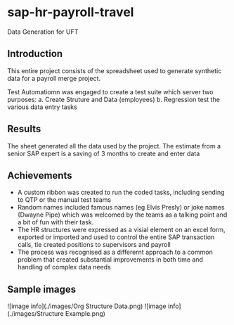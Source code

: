 # sap-hr-payroll-travel
Data Generation for UFT

## Introduction
This entire project consists of the spreadsheet used to generate synthetic data for a payroll merge project.

Test Automatiomn was engaged to create a test suite which server two purposes:
a. Create Struture and Data (employees)
b. Regression test the various data entry tasks

## Results
The sheet generated all the data used by the project. The estimate from a senior SAP expert is a saving of 3 months to create and enter data

## Achievements
- A custom ribbon was created to run the coded tasks, including sending to QTP or the manual test teams
- Random names included famous names (eg Elvis Presly) or joke names (Dwayne Pipe) which was welcomed by the teams as a talking point and a bit of fun with their task.
- The HR structures were expressed as a visial element on an excel form, exported or imported and used to control the entire SAP transaction calls, tie created positions to supervisors and payroll
- The process was recognised as a differernt approach to a common problem that created substantial improvements in both time and handling of complex data needs

## Sample images
![image info](./images/Org Structure Data.png)
![image info](./images/Structure Example.png)
